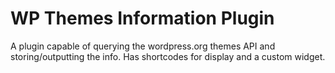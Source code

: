 # WP Themes Information Plugin
A plugin capable of querying the wordpress.org themes API and storing/outputting the info. Has shortcodes for display and a custom widget.
